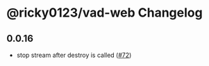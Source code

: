 # @ricky0123/vad-web Changelog

## 0.0.16

* stop stream after destroy is called ([#72](https://github.com/deepqai/vad/pull/72))
